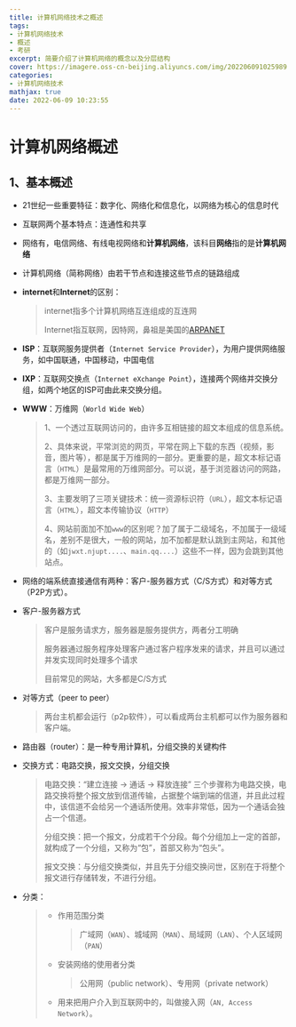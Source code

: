 ```yaml
---
title: 计算机网络技术之概述
tags: 
- 计算机网络技术
- 概述
- 考研
excerpt: 简要介绍了计算机网络的概念以及分层结构
cover: https://imagere.oss-cn-beijing.aliyuncs.com/img/202206091025989.png
categories:
- 计算机网络技术
mathjax: true
date: 2022-06-09 10:23:55
---
```


# 计算机网络概述

## 1、基本概述

- 21世纪一些重要特征：数字化、网络化和信息化，以网络为核心的信息时代

- 互联网两个基本特点：连通性和共享

- 网络有，电信网络、有线电视网络和**计算机网络**，该科目**网络**指的是**计算机网络**

- 计算机网络（简称网络）由若干节点和连接这些节点的链路组成

- **internet**和**Internet**的区别：

  > internet指多个计算机网络互连组成的互连网
  >
  > Internet指互联网，因特网，鼻祖是美国的[ARPANET](https://zh.m.wikipedia.org/zh-cn/ARPANET)

- **ISP**：互联网服务提供者（`Internet Service Provider`），为用户提供网络服务，如中国联通，中国移动，中国电信

- **IXP**：互联网交换点（`Internet eXchange Point`），连接两个网络并交换分组，如两个地区的ISP可由此来交换分组。

- **WWW**：万维网（`World Wide Web`）

  > 1、一个透过互联网访问的，由许多互相链接的超文本组成的信息系统。
  >
  > 2、具体来说，平常浏览的网页，平常在网上下载的东西（视频，影音，图片等），都是属于万维网的一部分。更重要的是，超文本标记语言（`HTML`）是最常用的万维网部分。可以说，基于浏览器访问的网路，都是万维网一部分。
  >
  > 3、主要发明了三项关键技术：统一资源标识符（`URL`），超文本标记语言（`HTML`），超文本传输协议（`HTTP`）
  >
  > 4、网站前面加不加`www`的区别呢？加了属于二级域名，不加属于一级域名，差别不是很大，一般的网站，加不加都是默认跳到主网站，和其他的（如`jwxt.njupt....`、`main.qq....`）这些不一样，因为会跳到其他站点。

- 网络的端系统直接通信有两种：客户-服务器方式（C/S方式）和对等方式（P2P方式）。

- 客户-服务器方式

  > 客户是服务请求方，服务器是服务提供方，两者分工明确
  >
  > 服务器通过服务程序处理客户通过客户程序发来的请求，并且可以通过并发实现同时处理多个请求
  >
  > 目前常见的网站，大多都是C/S方式

- 对等方式（peer to peer）

  > 两台主机都会运行（p2p软件），可以看成两台主机都可以作为服务器和客户端。

- 路由器（router）：是一种专用计算机，分组交换的关键构件

- 交换方式：电路交换，报文交换，分组交换

  > 电路交换：“建立连接 -> 通话 -> 释放连接” 三个步骤称为电路交换，电路交换将整个报文放到信道传输，占据整个端到端的信道，并且此过程中，该信道不会给另一个通话所使用。效率非常低，因为一个通话会独占一个信道。
  >
  > 分组交换：把一个报文，分成若干个分段。每个分组加上一定的首部，就构成了一个分组，又称为“包”，首部又称为“包头”。
  >
  > 报文交换：与分组交换类似，并且先于分组交换问世，区别在于将整个报文进行存储转发，不进行分组。
  
- 分类：

  > - 作用范围分类
  >
  >   > 广域网（`WAN`）、城域网（`MAN`）、局域网（`LAN`）、个人区域网（`PAN`）
  >
  > - 安装网络的使用者分类
  >
  >   > 公用网（public network）、专用网（private network）
  >
  > - 用来把用户介入到互联网中的，叫做接入网（`AN, Access Network`）。
